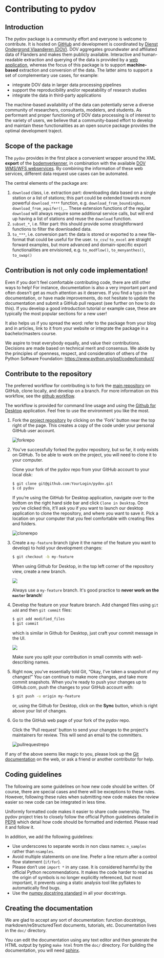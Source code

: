 # Contributing to pydov

## Introduction

The pydov package is a community effort and everyone is welcome to contribute. It is hosted on [GitHub](https://github.com/DOV-Vlaanderen/pydov) and development is coordinated by [Dienst Ondergrond Vlaanderen (DOV)](https://dov.vlaanderen.be/dovweb/html/index.html). DOV aggregates groundwater and affiliated data of Flanders and makes them publicly available. Interactive and human-readable extraction and querying of the data is provided by a [web application](https://www.dov.vlaanderen.be/portaal/?module=verkenner#ModulePage), whereas the focus of this package is to support **machine-based** extraction and conversion of the data. The latter aims to support a set of complementary use cases, for example:

* integrate DOV data in larger data processing pipelines
* support the reproducibility and/or repeatability of research studies
* integrate the data in third-party applications

The machine-based availability of the data can potentially serve a diverse community of researchers, consultants, modelers, and students. As performant and proper functioning of DOV data processing is of interest to the variety of users, we believe that a community-based effort to develop and maintain these functionalities as an open source package provides the optimal development traject.

## Scope of the package

The `pydov` provides in the first place a convenient wrapper around the XML **export** of the [bodemverkenner](https://www.dov.vlaanderen.be/portaal/?module=verkenner#ModulePage), in combination with the available [DOV WMS/WFS webservices](https://dov.vlaanderen.be/dovweb/html/services.html). By combining the information of these web services, different data request use cases can be automated.

The central elements of the package are:

1. `download` class, i.e. extraction part: downloading data based on a single station or a list of stations; this part could be extended towards more powerful `download_****` function, e.g. `download_from_boundingbox`, `download_from_aquifer()`,... These extension functions of the regular `download` will always require some additional service calls, but will end up having a list of stations and reuse the `download` function.
2. `subset_*`, i.e. filter part: this should provide some straightforward functions to filter the downloaded data.
3. `to_***`, i.e. conversion part: the data is stored or exported to a new file-format that could be useful for the user. `to_csv`/ `to_excel` are straight forward examples, but more advanced and domain-specific export functionalities are envisioned, e.g. `to_modflow()`, `to_menyanthes()`, `to_swap()`

## Contribution is not only code implementation!

Even if you don't feel comfortable contributing code, there are still other ways to help! For instance, documentation is also a very important part and often doesn’t get as much attention as it deserves. If you find a typo in the documentation, or have made improvements, do not hesitate to update the documentation and submit a GitHub pull request (see further on how to do this). If you develop a good introduction tutorial or example case, these are typically the most popular sections for a new user!

It also helps us if you spread the word: refer to the package from your blog and in articles, link to it from your website or integrate the package in a bachelor/masters course.

We aspire to treat everybody equally, and value their contributions. Decisions are made based on technical merit and consensus. We abide by the principles of openness, respect, and consideration of others of the Python Software Foundation: https://www.python.org/psf/codeofconduct/

## Contribute to the repository

The preferred workflow for contributing is to fork the [main repository](https://github.com/DOV-Vlaanderen/pydov) on GitHub, clone locally, and develop on a branch. For more information on this workflow, see the [github workflow](https://guides.github.com/introduction/flow/).

The workflow is provided for command line usage and using the [Github for Desktop](https://desktop.github.com/) application. Feel free to use the environment you like the most.

1. Fork the [project repository](https://github.com/DOV-Vlaanderen/pydov) by clicking on the 'Fork' button near the top right of the page. This creates a copy of the code under your personal GitHub user account.

    ![forkrepo](https://github-images.s3.amazonaws.com/help/bootcamp/Bootcamp-Fork.png)

2. You’ve successfully forked the pydov repository, but so far, it only exists on GitHub. To be able to work on the project, you will need to clone it to your computer.

    Clone your fork of the pydov repo from your GitHub account to your local disk:

    ```bash
    $ git clone git@github.com:YourLogin/pydov.git
    $ cd pydov
    ```

    If you’re using the GitHub for Desktop application, navigate over to the bottom on the right hand side bar and click `Clone in Desktop`. Once you've clicked this, it’ll ask you if you want to launch our desktop application to clone the repository, and where you want to save it. Pick a location on your computer that you feel comfortable with creating files and folders.

    ![clonerepo](https://guides.github.com/activities/forking/clone-in-desktop.png)

3. Create a `my-feature` branch (give it the name of the feature you want to develop) to hold your development changes:

    ```bash
    $ git checkout -b my-feature
    ```

    When using Github for Desktop, in the top left corner of the repository view, create a new branch.
    
    ![](https://desktop.github.com/images/screens/windows/branch.png)

    Always use a `my-feature` branch. It's good practice to **never work on the `master` branch**!

4. Develop the feature on your feature branch. Add changed files using `git add` and then `git commit` files:

    ```bash
    $ git add modified_files
    $ git commit
    ```

    which is similar in Github for Desktop, just craft your commit message in the UI.
   
    ![](https://desktop.github.com/images/screens/windows/craft.png)
    
    Make sure you split your contribution in small commits with well-describing names.

5. Right now, you’ve essentially told Git, “Okay, I’ve taken a snapshot of my changes!” You can continue to make more changes, and take more commit snapshots. When you’re ready to push your changes up to GitHub.com, push the changes to your GitHub account with:

    ```bash
    $ git push -u origin my-feature
    ```

    or, using the Github for Desktop, click on the **Sync** button, which is right above your list of changes.

6. Go to the GitHub web page of your fork of the pydov repo.

    Click the 'Pull request' button to send your changes to the project's maintainers for review. This will send an email to the committers.

    ![pullrequestrepo](https://github-images.s3.amazonaws.com/help/pull_requests/recently_pushed_branch.png)

If any of the above seems like magic to you, please look up the [Git documentation](https://git-scm.com/documentation) on the web, or ask a friend or another contributor for help.

## Coding guidelines

The following are some guidelines on how new code should be written. Of course, there are special cases and there will be exceptions to these rules. However, following these rules when submitting new code makes the review easier so new code can be integrated in less time.

Uniformly formatted code makes it easier to share code ownership. The pydov project tries to closely follow the official Python guidelines detailed in [PEP8](https://www.python.org/dev/peps/pep-0008/) which detail how code should be formatted and indented. Please read it and follow it.

In addition, we add the following guidelines:

* Use underscores to separate words in non class names: `n_samples` rather than `nsamples`.
* Avoid multiple statements on one line. Prefer a line return after a control flow statement (`if/for`).
* Please don’t use `import *` in any case. It is considered harmful by the official Python recommendations. It makes the code harder to read as the origin of symbols is no longer explicitly referenced, but most important, it prevents using a static analysis tool like pyflakes to automatically find bugs.
* Use the [numpy docstring standard](https://github.com/numpy/numpy/blob/master/doc/HOWTO_DOCUMENT.rst.txt) in all your docstrings.

## Creating the documentation

We are glad to accept any sort of documentation: function docstrings, markdown/reStructuredText documents, tutorials, etc. Documentation lives in the `doc/` directory.

You can edit the documentation using any text editor and then generate the HTML output by typing `make html` from the `doc/` directory. For building the documentation, you will need [sphinx](http://sphinx.pocoo.org/).
